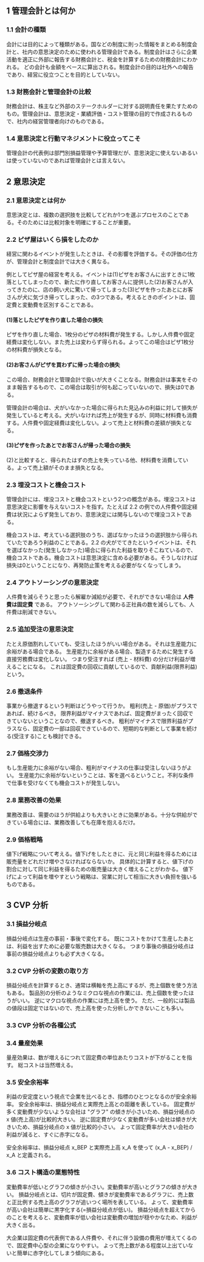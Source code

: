 ## 1 管理会計とは何か
### 1.1 会計の種類
会計には目的によって種類がある。国などの制度に則った情報をまとめる制度会計と、社内の意思決定のために使われる管理会計である。制度会計はさらに企業活動を適正に外部に報告する財務会計と、税金を計算するための財務会計にわかれる。
どの会計も金額をベースに算出される。制度会計の目的は社外への報告であり、経営に役立つことを目的としていない。

### 1.3 財務会計と管理会計の比較
財務会計は、株主など外部のステークホルダーに対する説明責任を果たすためのもの。管理会計は、意思決定・業績評価・コスト管理の目的で作成されるもので、社内の経営管理者向けのものである。

### 1.4 意思決定と行動マネジメントに役立ってこそ
管理会計の代表例は部門別損益管理や予算管理だが、意思決定に使えないあるいは使っていないのであれば管理会計とは言えない。

## 2 意思決定
### 2.1 意思決定とは何か
意思決定とは、複数の選択肢を比較してどれか1つを選ぶプロセスのことである。そのためには比較対象を明確にすることが重要。

### 2.2 ピザ屋はいくら損をしたのか
経営に関わるイベントが発生したときは、その影響を評価する。その評価の仕方が、管理会計と制度会計では大きく異なる。

例としてピザ屋の経営を考える。イベントは(1)ピザをお客さんに出すときに1枚落としてしまったので、新たに作り直してお客さんに提供した(2)お客さんが入ってきたのに、店の飼い犬に驚いて帰ってしまった(3)ピザを作ったあとにお客さんが犬に気づき帰ってしまった、の3つである。考えるときのポイントは、固定費と変動費を区別することである。

#### (1)落としたピザを作り直した場合の損失
ピザを作り直した場合、1枚分のピザの材料費が発生する。しかし人件費や固定経費は変化しない。また売上は変わらず得られる。よってこの場合はピザ1枚分の材料費が損失となる。

#### (2)お客さんがピザを買わずに帰った場合の損失
この場合、財務会計と管理会計で扱いが大きくことなる。財務会計は事実をそのまま報告するもので、この場合は取引が何も起こっていないので、損失は0である。

管理会計の場合は、犬がいなかった場合に得られた見込みの利益に対して損失が発生していると考える。犬がいなければ売上が発生するが、同時に材料費も消費する。人件費や固定経費は変化しない。よって売上と材料費の差額が損失となる。

#### (3)ピザを作ったあとでお客さんが帰った場合の損失
(2)と比較すると、得られたはずの売上を失っている他、材料費を消費している。よって売上額がそのまま損失となる。

### 2.3 埋没コストと機会コスト
管理会計には、埋没コストと機会コストという2つの概念がある。埋没コストは意思決定に影響を与えないコストを指す。たとえば 2.2 の例での人件費や固定経費は状況によらず発生しており、意思決定には関与しないので埋没コストである。

機会コストは、考えている選択肢のうち、選ばなかったほうの選択肢から得られていたであろう利益のことである。2.2 の犬がでてきたというイベントは、それを選ばなかった(発生しなかった)場合に得られた利益を取りそこねているので、機会コストである。機会コストは意思決定に含める必要がある。そうしなければ損失は0ということになり、再発防止策を考える必要がなくなってしまう。

### 2.4 アウトソーシングの意思決定
人件費を減らそうと思ったら解雇か減給が必要で、それができない場合は **人件費は固定費** である。
アウトソーシングして関わる正社員の数を減らしても、人件費は削減できない。

### 2.5 追加受注の意思決定
たとえ原価割れしていても、受注したほうがいい場合がある。それは生産能力に余裕がある場合である。
生産能力に余裕がある場合、製造するために発生する直接労務費は変化しない。
つまり受注すれば (売上 - 材料費) の分だけ利益が増えることになる。
これは固定費の回収に貢献しているので、貢献利益(限界利益)という。

### 2.6 撤退条件
事業から撤退するという判断はどうやって行うか。
粗利(売上 - 原価)がプラスであれば、続けるべき。
限界利益がマイナスであれば、固定費がまったく回収できていないということなので、撤退するべき。
粗利がマイナスで限界利益がプラスなら、固定費の一部は回収できているので、短期的な判断として事業を続ける(受注する)ことも検討できる。

### 2.7 価格交渉力
もし生産能力に余裕がない場合、粗利がマイナスの仕事は受注しないほうがよい。
生産能力に余裕がないということは、客を選べるということ。不利な条件で仕事を受けなくても機会コストが発生しない。

### 2.8 業務改善の効果
業務改善は、需要のほうが供給よりも大きいときに効果がある。十分な供給ができている場合には、業務改善しても在庫を抱えるだけ。

### 2.9 価格戦略
値下げ戦略について考える。値下げをしたときに、元と同じ利益を得るためには販売量をどれだけ増やさなければならないか。
具体的に計算すると、値下げの割合に対して同じ利益を得るための販売量は大きく増えることがわかる。
値下げによって利益を増やすという戦略は、営業に対して相当に大きい負担を強いるものである。

## 3 CVP 分析
### 3.1 損益分岐点
損益分岐点は生産の事前・事後で変化する。
既にコストをかけて生産したあとは、利益を出すために必要な販売数は大きくなる。
つまり事後の損益分岐点は事前の損益分岐点よりも必ず大きくなる。

### 3.2 CVP 分析の変数の取り方
損益分岐点を計算するとき、通常は横軸を売上高にするが、売上個数を使う方法もある。
製品別の分析のようなミクロな視点の作業には、売上個数を使ったほうがいい。
逆にマクロな視点の作業には売上高を使う。
ただ、一般的には製品の値段は固定ではないので、売上高を使った分析しかできないことも多い。

### 3.3 CVP 分析の各種公式
### 3.4 量産効果
量産効果は、数が増えるにつれて固定費の単位あたりコストが下がることを指す。
総コストは当然増える。

### 3.5 安全余裕率
利益の安定度という視点で企業を比べるとき、指標のひとつとなるのが安全余裕率。
安全余裕率は、損益分岐点と実際売上高との距離を表している。
固定費が多く変動費が少ないような会社は "グラフ" の傾きが小さいため、損益分岐点の x 値(売上高)が比較的大きい。
逆に固定費が少なく変動費が多い会社は傾きが大きいため、損益分岐点の x 値が比較的小さい。
よって固定費率が大きい会社の利益が減ると、すぐに赤字になる。

安全余裕率は、損益分岐点 x_BEP と実際売上高 x_A を使って (x_A - x_BEP) / x_A と定義される。

### 3.6 コスト構造の業態特性
変動費率が低いとグラフの傾きが小さい。変動費率が高いとグラフの傾きが大きい。
損益分岐点とは、切片が固定費、傾きが変動費率であるグラフに、売上数と正比例する売上高のグラフが追いつく場所を表している。
よって、変動費率が高い会社は簡単に黒字化する(=損益分岐点が低い)。
損益分岐点を超えてからのことを考えると、変動費率が低い会社は変動費の増加が穏やかなため、利益が大きく出る。

大企業は固定費の代表例である人件費や、それに伴う設備の費用が増えてくるので、固定費中心型の企業になりやすい。
よって売上数がある程度以上出ていないと簡単に赤字化してしまう傾向にある。

